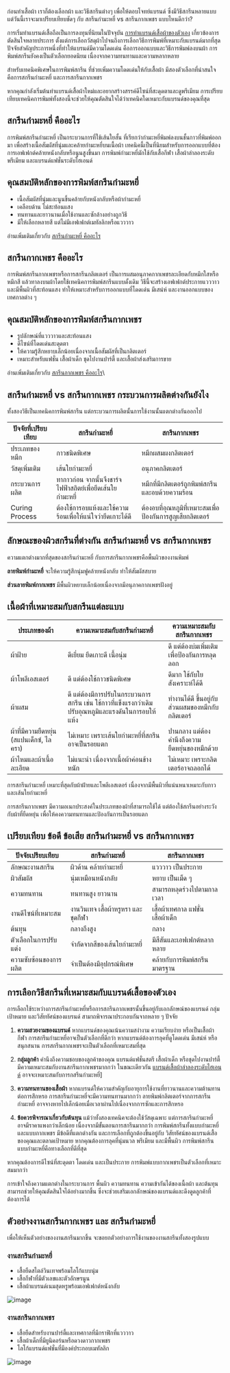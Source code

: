 ก่อนทำเสื้อผ้า เราก็ต้องเลือกผ้า และวิธีสกรีนต่างๆ เพื่อให้ตอบโจทย์แบรนด์ ซึ่งมีวิธีสกรีนหลายแบบ แต่วันนี้เราจะมาเปรียบเทียบชัดๆ กับ สกรีนกำมะหยี่ vs สกรีนกากเพชร แบบไหนดีกว่า?

การเริ่มทำแบรนด์เสื้อถือเป็นการลงทุนที่นิยมในปัจจุบัน [การทำแบรนด์เสื้อผ้าของตัวเอง](/blog/how-to-start-your-own-tshirt-business) เกี่ยวข้องการตัดสินใจหลายประการ ตั้งแต่การเลือกวัสดุผ้าไปจนถึงการเลือกวิธีการพิมพ์ที่เหมาะกับแบรนด์มากที่สุด ปัจจัยสำคัญประการหนึ่งที่ทำให้แบรนด์มีความโดดเด่น คือการออกแบบและวิธีการพิมพ์ลงบนผ้า การพิมพ์สกรีนยังคงเป็นตัวเลือกยอดนิยม เนื่องจากความทนทานและความหลากหลาย

สำหรับเทคนิคพิเศษในการพิมพ์สกรีน ที่ช่วยเพิ่มความโดดเด่นให้กับเสื้อผ้า มีสองตัวเลือกที่น่าสนใจ คือการสกรีนกำมะหยี่ และการสกรีนกากเพชร

หากคุณกำลังเริ่มต้นทำแบรนด์เสื้อผ้าใหม่และอยากสร้างสรรค์ดีไซน์ที่สะดุดตาและดูพรีเมียม การเปรียบเทียบเทคนิคการพิมพ์ทั้งสองนี้จะช่วยให้คุณตัดสินใจได้ว่าเทคนิคใดเหมาะกับแบรนด์ของคุณที่สุด

## สกรีนกำมะหยี่ คืออะไร

การพิมพ์สกรีนกำมะหยี่ เป็นกระบวนการที่ใช้เส้นใยสั้น ที่เรียกว่ากำมะหยี่พิมพ์ลงบนชั้นกาวที่พิมพ์ออกมา เพื่อสร้างเนื้อสัมผัสที่นุ่มและคล้ายกำมะหยี่บนเนื้อผ้า เทคนิคนี้เป็นที่นิยมสำหรับการออกแบบที่ต้องการเอฟเฟกต์คล้ายหนังกลับหรือนูนสูงขึ้นมา การพิมพ์กำมะหยี่มักใช้กับเสื้อกีฬา เสื้อผ้าลำลองระดับพรีเมียม และแบรนด์แฟชั่นระดับไฮเอนด์

## คุณสมบัติหลักของการพิมพ์สกรีนกำมะหยี่

- เนื้อสัมผัสที่นุ่มและนูนขึ้นคล้ายกับหนังกลับหรือผ้ากำมะหยี่
- เคลือบด้าน ไม่สะท้อนแสง
- ทนทานและยาวนานเมื่อใช้งานและซักล้างอย่างถูกวิธี
- มีให้เลือกหลายสี แต่ไม่มีเอฟเฟกต์เมทัลลิกหรือแวววาว

อ่านเพิ่มเติมเกี่ยวกับ [สกรีนกำมะหยี่ คืออะไร](what-is-flock-screen)

## สกรีนกากเพชร คืออะไร

การพิมพ์สกรีนกากเพชรหรือการสกรีนกลิตเตอร์ เป็นการผสมอนุภาคกากเพชรละเอียดกับหมึกใสหรือหมึกสี แล้วทาลงบนผ้าโดยใช้เทคนิคการพิมพ์สกรีนแบบดั้งเดิม วิธีนี้จะสร้างเอฟเฟกต์ประกายแวววาว และมีพื้นผิวที่สะท้อนแสง ทำให้เหมาะสำหรับการออกแบบที่โดดเด่น มีเสน่ห์ และงานออกแบบของเทศกาลต่าง ๆ

## คุณสมบัติหลักของการพิมพ์สกรีนกากเพชร

- รูปลักษณ์ที่แวววาวและสะท้อนแสง
- ดีไซน์ที่โดดเด่นสะดุดตา
- ให้ความรู้สึกหยาบเล็กน้อยเนื่องจากเนื้อสัมผัสที่เป็นกลิตเตอร์
- เหมาะสำหรับแฟชั่น เสื้อผ้าเด็ก ชุดไปงานปาร์ตี้ และเสื้อผ้าส่งเสริมการขาย

อ่านเพิ่มเติมเกี่ยวกับ [สกรีนกากเพชร คืออะไร](/blog/what-is-glitter-flock-print)\

## สกรีนกำมะหยี่ vs สกรีนกากเพชร กระบวนการผลิตต่างกันยังไง

ทั้งสองวิธีเป็นเทคนิคการพิมพ์สกรีน แต่กระบวนการผลิตนั้นการใช้งานนั้นแตกต่างกันออกไป

| ปัจจัยที่เปรียบเทียบ | สกรีนกำมะหยี่                                              | สกรีนกากเพชร                                               |
| -------------------- | ---------------------------------------------------------- | ---------------------------------------------------------- |
| ประเภทของหมึก        | กาวชนิดพิเศษ                                               | หมึกผสมผงกลิตเตอร์                                         |
| วัสดุเพิ่มเติม       | เส้นใยกำมะหยี่                                             | อนุภาคกลิตเตอร์                                            |
| กระบวนการผลิต        | ทากาวก่อน จากนั้นจึงชาร์จไฟฟ้าสถิตย์เพื่อยึดเส้นใยกำมะหยี่ | หมึกที่มีกลิตเตอร์ถูกพิมพ์สกรีนและอบด้วยความร้อน           |
| Curing Process       | ต้องใช้การอบแห้งและใช้ความร้อนเพื่อให้แน่ใจว่ายึดเกาะได้ดี | ต้องอบที่อุณหภูมิที่เหมาะสมเพื่อป้องกันการสูญเสียกลิตเตอร์ |

## ลักษณะของผิวสกรีนที่ต่างกัน สกรีนกำมะหยี่ vs สกรีนกากเพชร

ความแตกต่างมากที่สุดของสกรีนกำมะหยี่ กับการสกรีนกากเพชรคือพื้นผิวของงานพิมพ์

**ลายพิมพ์กำมะหยี่** จะให้ความรู้สึกนุ่มฟูคล้ายหนังกลับ ทำให้สัมผัสสบาย

**ส่วนลายพิมพ์กากเพชร** มีพื้นผิวหยาบเล็กน้อยเนื่องจากมีอนุภาคกากเพชรฝังอยู่

## เนื้อผ้าที่เหมาะสมกับสกรีนแต่ละแบบ

| ประเภทของผ้า                             | ความเหมาะสมกับสกรีนกำมะหยี่                                                                           | ความเหมาะสมกับสกรีนกากเพชร                       |
| ---------------------------------------- | ----------------------------------------------------------------------------------------------------- | ------------------------------------------------ |
| ผ้าฝ้าย                                  | ดีเยี่ยม ยึดเกาะดี เนื้อนุ่ม                                                                          | ดี แต่ต้องบ่มเพิ่มเติมเพื่อป้องกันการหลุดลอก     |
| ผ้าโพลีเอสเตอร์                          | ดี แต่ต้องใช้กาวชนิดพิเศษ                                                                             | ดีมาก ใช้กับใยสังเคราะห์ได้ดี                    |
| ผ้าผสม                                   | ดี แต่ต้องมีการปรับในกระบวนการสกรีน เช่น ใช้กาวที่แข็งแรงกว่าเดิม ปรับอุณหภูมิและแรงดันในการอบให้แห้ง | ทำงานได้ดี ขึ้นอยู่กับส่วนผสมของหมึกกับกลิตเตอร์ |
| ผ้าที่มีความยืดหยุ่น (สแปนเด็กซ์, ไลครา) | ไม่เหมาะ เพราะเส้นใยกำมะหยี่ที่สกรีนอาจเป็นรอยแตก                                                     | ปานกลาง แต่ต้องคำนึงถึงความยืดหยุ่นของหมึกด้วย   |
| ผ้าไหมและผ้าเนื้อละเอียด                 | ไม่แนะนำ เนื่องจากเนื้อผ้าค่อนข้างหนัก                                                                | ไม่เหมาะ เพราะกลิตเตอร์อาจถลอกได้                |

การสกรีนกำมะหยี่ เหมาะที่สุดกับผ้าฝ้ายและโพลีเอสเตอร์ เนื่องจากมีพื้นผิวที่แน่นหนาเหมาะกับกาวและเส้นใยกำมะหยี่

การสกรีนกากเพชร มีความอเนกประสงค์ในประเภทของผ้าที่สามารถใช้ได้ แต่ต้องใช้สกรีนอย่างระวังกับผ้าที่ยืดหยุ่น เพื่อให้คงความทนทานและป้องกันการเป็นรอยแตก

## เปรียบเทียบ ข้อดี ข้อเสีย สกรีนกำมะหยี่ vs สกรีนกากเพชร

| ปัจจัยเปรียบเทียบ     | สกรีนกำมะหยี่                       | สกรีนกากเพชร                       |
| --------------------- | ----------------------------------- | ---------------------------------- |
| ลักษณะงานสกรีน        | ผิวด้าน คล้ายกำมะหยี่               | แวววาว เป็นประกาย                  |
| ผิวสัมผัส             | นุ่มเหมือนหนังกลับ                  | หยาบ เป็นเม็ด ๆ                    |
| ความทนทาน             | ทนทานสูง ยาวนาน                     | สามารถหลุดร่วงไปตามกาลเวลา         |
| งานดีไซน์ที่เหมาะสม   | งานวินเทจ เสื้อผ้าหรูหรา และชุดกีฬา | เสื้อผ้าเทศกาล แฟชั่น เสื้อผ้าเด็ก |
| ต้นทุน                | กลางถึงสูง                          | กลาง                               |
| ตัวเลือกในการปรับแต่ง | จำกัดจากสีของเส้นใยกำมะหยี่         | มีสีสันและเอฟเฟกต์หลากหลาย         |
| ความซับซ้อนของการผลิต | จำเป็นต้องมีอุปกรณ์พิเศษ            | คล้ายกับการพิมพ์สกรีนมาตรฐาน       |

## การเลือกวิธีสกรีนที่เหมาะสมกับแบรนด์เสื้อของตัวเอง

การเลือกใช้ระหว่างการสกรีนกำมะหยี่หรือการสกรีนกากเพชรนั้นขึ้นอยู่กับเอกลักษณ์ของแบรนด์ กลุ่มเป้าหมาย และวิสัยทัศน์ของแบรนด์ สามาถพิจารณาประกอบกันจากหลาย ๆ ปัจจัย

1. **ความสวยงามของแบรนด์** หากแบรนด์ของคุณเน้นความสง่างาม ความเรียบง่าย หรือเป็นเสื้อผ้ากีฬา การสกรีนกำมะหยี่อาจเป็นตัวเลือกที่ดีกว่า หากแบรนด์ต้องการลุคที่ดูโดดเด่น มีเสน่ห์ หรือสนุกสนาน การสกรีนกากเพชรจะเป็นตัวเลือกที่เหมาะสมที่สุด

2. **กลุ่มลูกค้า** คำนึงถึงความชอบของลูกค้าของคุณ แบรนด์แฟชั่นสตรี เสื้อผ้าเด็ก หรือชุดไปงานปาร์ตี้ มีความเหมาะสมกับงานสกรีนกากเพชรมากกว่า ในขณะเดียวกัน [แบรนด์เสื้อผ้าลำลองระดับไฮเอนด์](https://brandnameexchange.net/blog/bag/top-10-hi-end-brand/) อาจจะเหมาะสมกับการกสรีนกำมะหยี่]

3. **ความทนทานของเสื้อผ้า** หากแบรนด์ให้ความสำคัญกับอายุการใช้งานที่ยาวนานและความต้านทานต่อการสึกหรอ การสกรีนกำมะหยี่จะมีความทนทานมากกว่า ลายพิมพ์กลิตเตอร์จากการสกรีนกำมะหยี่ อาจจางหายไปเล็กน้อยเมื่อเวลาผ่านไปเนื่องจากการซักและการสึกหรอ

4. **ข้อควรพิจารณาเกี่ยวกับต้นทุน** แม้ว่าทั้งสองเทคนิคจะต้องใช้วัสดุเฉพาะ แต่การสกรีนกำมะหยี่ อาจมีราคาแพงกว่าเล็กน้อย เนื่องจากมีขั้นตอนการสกรีนมากกว่า
การพิมพ์สกรีนทั้งแบบกำมะหยี่ และแบบกากเพชร มีข้อดีที่แตกต่างกัน และการเลือกที่ถูกต้องขึ้นอยู่กับ วิสัยทัศน์ของแบรนด์เสื้อของคุณและตลาดเป้าหมาย หากคุณต้องการลุคที่นุ่มนวล พรีเมียม และมีพื้นผิว การพิมพ์สกรีนแบบกำมะหยี่คือทางเลือกที่ดีที่สุด 

หากคุณต้องการดีไซน์ที่สะดุดตา โดดเด่น และเป็นประกาย การพิมพ์แบบกากเพชรเป็นตัวเลือกที่เหมาะสมมากว่า 

การเข้าใจถึงความแตกต่างในกระบวนการ พื้นผิว ความทนทาน ความเข้ากันได้ของเนื้อผ้า และต้นทุน สามารถช่วยให้คุณตัดสินใจได้อย่างมากขึ้น ซึ่งจะช่วยเสริมเอกลักษณ์ของแบรนด์และดึงดูดลูกค้าที่ต้องการได้

## ตัวอย่างงานสกรีนกากเพชร และ สกรีนกำมะหยี่

เพื่อให้เห็นตัวอย่างของงานสกรีนมากขึ้น จะขอยกตัวอย่างการใช้งานของงานสกรีนทั้งสองรูปแบบ

### งานสกรีนกำมะหยี่

- เสื้อยืดสไตล์วินเทจพร้อมโลโก้แบบนุ่ม
- เสื้อกีฬาที่มีตัวเลขและตัวอักษรนูน
- เสื้อผ้าแบรนด์เนมสุดหรูพร้อมเอฟเฟกต์หนังกลับ

![image](/blog/flock-vs-glitter-printing-1.jpg)

### งานสกรีนกากเพชร

- เสื้อยืดสำหรับงานปาร์ตี้และเทศกาลที่มีกราฟิกที่แวววาว
- เสื้อผ้าเด็กที่มียูนิคอร์นหรือดวงดาวกากเพชร
- โลโก้แบรนด์แฟชั่นที่มีองค์ประกอบเมทัลลิก

![image](/blog/flock-vs-glitter-printing-2.png)



